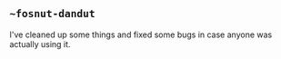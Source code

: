 ## `~fosnut-dandut`
I've cleaned up some things and fixed some bugs in case anyone was actually using it.